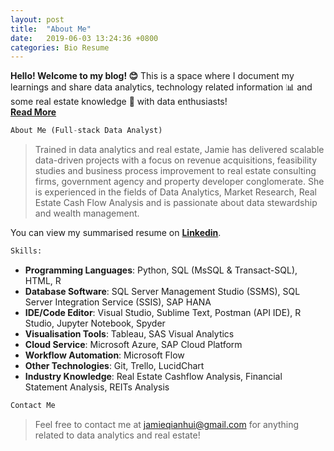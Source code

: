 ```yaml
---
layout: post
title:  "About Me"
date:   2019-06-03 13:24:36 +0800
categories: Bio Resume
---
```

**Hello! Welcome to my blog! 😊** This is a space where I document my learnings and share 
 data analytics, technology related information 📊 and some real estate knowledge 🏦 with data enthusiasts! <br> 
 **[Read More][Read-more]**

```python
About Me (Full-stack Data Analyst)
```
> Trained in data analytics and real estate, Jamie has delivered scalable data-driven projects with a focus on revenue acquisitions, feasibility studies and business process improvement to real estate consulting firms, government agency and property developer conglomerate. She is experienced in the fields of Data Analytics, Market Research, Real Estate Cash Flow Analysis and is passionate about data stewardship and wealth management. 

You can view my summarised resume on **[Linkedin][linkedin-profile]**.
 

```python
Skills:
```
+ **Programming Languages**: Python, SQL (MsSQL & Transact-SQL), HTML, R
+ **Database Software**: SQL Server Management Studio (SSMS), SQL Server Integration Service (SSIS), SAP HANA
+ **IDE/Code Editor**: Visual Studio, Sublime Text, Postman (API IDE), R Studio, Jupyter Notebook, Spyder
+ **Visualisation Tools**: Tableau, SAS Visual Analytics
+ **Cloud Service**: Microsoft Azure, SAP Cloud Platform
+ **Workflow Automation**: Microsoft Flow
+ **Other Technologies**: Git, Trello, LucidChart
+ **Industry Knowledge**: Real Estate Cashflow Analysis, Financial Statement Analysis, REITs Analysis

```python
Contact Me
```
> Feel free to contact me at [jamieqianhui@gmail.com][email-add] for anything related to data analytics and real estate! 

[linkedin-profile]: https://linkedin.com/in/jamieluqianhui/
[email-add]: jamieqianhui@gmail.com
[Read-more]: https://jamieqianhui.github.io/bio/resume/2019/06/03/About-Me.html
